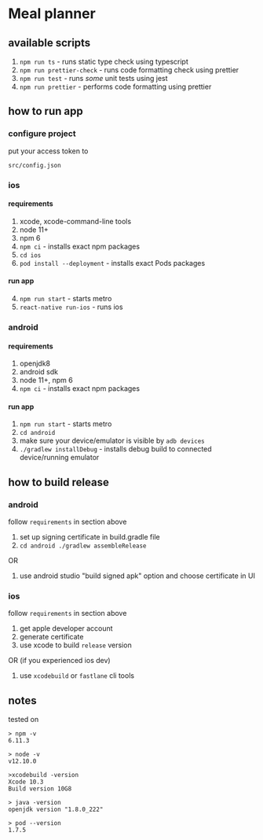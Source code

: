 # Meal planner


## available scripts

1. `npm run ts` - runs static type check using typescript
2. `npm run prettier-check` - runs code formatting check using prettier
3. `npm run test` - runs _some_ unit tests using jest
4. `npm run prettier` - performs code formatting using prettier

## how to run app

### configure project
put your access token to 
```
src/config.json
```

### ios
#### requirements
1. xcode, xcode-command-line tools
2. node 11+
3. npm 6
4. `npm ci` - installs exact npm packages
5. `cd ios`
6. `pod install --deployment` - installs exact Pods packages

#### run app
4. `npm run start` - starts metro 
4. `react-native run-ios` - runs ios 

### android
#### requirements
1. openjdk8
2. android sdk
3. node 11+, npm 6
4. `npm ci` - installs exact npm packages

#### run app
1. `npm run start` - starts metro 
2. `cd android`
3. make sure your device/emulator is visible by `adb devices` 
4. `./gradlew installDebug` - installs debug build to connected device/running emulator


## how to build release 

### android
follow `requirements` in section above
1. set up signing certificate in build.gradle file
2. `cd android ./gradlew assembleRelease`

OR
1. use android studio "build signed apk" option and choose certificate in UI

### ios
follow `requirements` in section above
1. get apple developer account
2. generate certificate
3. use xcode to build `release` version

OR (if you experienced ios dev)
1. use `xcodebuild` or `fastlane` cli tools


## notes
tested on

```
> npm -v
6.11.3

> node -v
v12.10.0

>xcodebuild -version 
Xcode 10.3
Build version 10G8

> java -version
openjdk version "1.8.0_222"

> pod --version
1.7.5

```